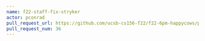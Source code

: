 ```yaml
---
name: f22-staff-fix-stryker
actor: pconrad
pull_request_url: https://github.com/ucsb-cs156-f22/f22-6pm-happycows/pull/36
pull_request_num: 36
---
```

